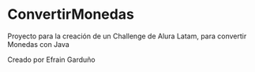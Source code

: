 # ConvertirMonedas
Proyecto para la creación de un Challenge de Alura Latam, para convertir Monedas con Java


Creado por Efrain Garduño
